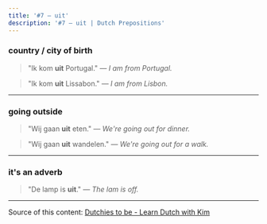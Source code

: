 ```yaml
---
title: '#7 — uit'
description: '#7 — uit | Dutch Prepositions'
---
```


### country / city of birth

> "Ik kom **uit** Portugal."
> _— I am from Portugal._

> "Ik kom **uit** Lissabon."
> _— I am from Lisbon._

---

### going outside

> "Wij gaan **uit** eten."
> _— We're going out for dinner._

> "Wij gaan **uit** wandelen."
> _— We're going out for a walk._

---

### it's an adverb

> "De lamp is **uit**."
> _— The lam is off._

---

Source of this content: [Dutchies to be - Learn Dutch with Kim](https://youtu.be/e8AMmLI03qE)
